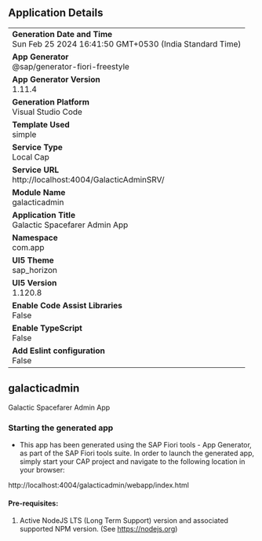 ## Application Details
|               |
| ------------- |
|**Generation Date and Time**<br>Sun Feb 25 2024 16:41:50 GMT+0530 (India Standard Time)|
|**App Generator**<br>@sap/generator-fiori-freestyle|
|**App Generator Version**<br>1.11.4|
|**Generation Platform**<br>Visual Studio Code|
|**Template Used**<br>simple|
|**Service Type**<br>Local Cap|
|**Service URL**<br>http://localhost:4004/GalacticAdminSRV/
|**Module Name**<br>galacticadmin|
|**Application Title**<br>Galactic Spacefarer Admin App|
|**Namespace**<br>com.app|
|**UI5 Theme**<br>sap_horizon|
|**UI5 Version**<br>1.120.8|
|**Enable Code Assist Libraries**<br>False|
|**Enable TypeScript**<br>False|
|**Add Eslint configuration**<br>False|

## galacticadmin

Galactic Spacefarer Admin App

### Starting the generated app

-   This app has been generated using the SAP Fiori tools - App Generator, as part of the SAP Fiori tools suite.  In order to launch the generated app, simply start your CAP project and navigate to the following location in your browser:

http://localhost:4004/galacticadmin/webapp/index.html

#### Pre-requisites:

1. Active NodeJS LTS (Long Term Support) version and associated supported NPM version.  (See https://nodejs.org)


